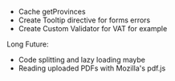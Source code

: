 - Cache getProvinces
- Create Tooltip directive for forms errors
- Create Custom Validator for VAT for example

Long Future:
- Code splitting and lazy loading maybe
- Reading uploaded PDFs with Mozilla's pdf.js
